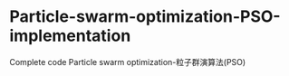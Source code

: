# Particle-swarm-optimization-PSO-implementation
Complete code Particle swarm optimization-粒子群演算法(PSO)
